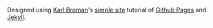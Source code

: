 Designed using [Karl Broman](http://kbroman.org/)'s [simple site](http://github.com/kbroman/simple_site) tutorial of [Github Pages](http://pages.github.com) and [Jekyll](http://jekyllrb.com/).

